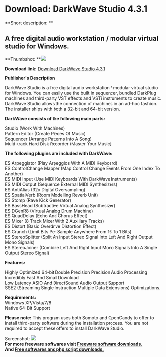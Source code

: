 # Download: DarkWave Studio 4.3.1

**Short description: **

## A free digital audio workstation / modular virtual studio for Windows.

  
**Thumbshot: **![](http://www.freewarefiles.com/screenshot/darkwavestudio_md.jpg)   
  
**Download link:** [Download DarkWave Studio 4.3.1](http://freesoftwares.boysofts.com/DarkWave-Studio_program_85849.html)  
  

**Publisher's Description**  
  

DarkWave Studio is a free digital audio workstation / modular virtual studio
for Windows. You can easily use the built in sequencer, bundled DarkPlug
machines and third-party VST effects and VSTi instruments to create music.
DarkWave Studio allows the connection of machines in an ad-hoc fashion. The
installer ships with both a 32-bit and 64-bit version.  
  
**DarkWave consists of the following main parts:**  
  
Studio (Work With Machines)  
Pattern Editor (Create Pieces Of Music)  
Sequencer (Arrange Patterns Into A Song)  
Multi-track Hard Disk Recorder (Master Your Music)  
  
**The following plugins are included with DarkWave:**  
  
ES Arpeggiator (Play Arpeggios With A MIDI Keyboard)  
ES ControlChange Mapper (Map Control Change Events From One Index To Another)  
ES MIDI Input (Use MIDI Keyboards With DarkWave Instruments)  
ES MIDI Output (Sequence External MIDI Synthesizers)  
ES AntiAlias (32x Digital Oversampling)  
ES SpatialVerb (Room Modelling Reverb Unit)  
ES Stomp (Rave Kick Generator)  
ES BassHead (Subtractive Virtual Analog Synthesizer)  
ES DGenR8 (Virtual Analog Drum Machine)  
ES QuadDelay (Echo And Chorus Effect)  
ES Mixer (8 Track Mixer With 2 Auxillary Tracks)  
ES Distort (Basic Overdrive Distortion Effect)  
ES Crunch (Limit Bits Per Sample Anywhere From 16 To 1 Bits)  
ES StereoSplitter (Split An Input Stereo Signal Into Left And Right Output
Mono Signals)  
ES StereoJoiner (Combine Left And Right Input Mono Signals Into A Single
Output Stereo Signal)  
  
**Features:**  
  
Highly Optimized 64-bit Double Precision Precision Audio Processing  
Incredibly Fast And Small Download  
Low Latency ASIO And DirectSound Audio Output Support  
SSE2 (Streaming Single Instruction Multiple Data Extensions) Optimizations.  
  
**Requirements:**  
Windows XP/Vista/7/8  
Native 64-Bit Support

**Please note:** This program uses both Somoto and OpenCandy to offer to install third-party software during the installation process. You are not required to accept these offers to install DarkWave Studio.

  
  
Screenshot: ![](http://www.freewarefiles.com/screenshot/darkwavestudio.jpg)  
**For more freeware softwares visit [Freeware software downloads.](http://freesoftwares.boysofts.com/)**   
**And [Free softwares and php script downloads.](http://www.boysofts.com/)**

